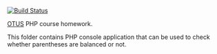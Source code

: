 [![Build Status](https://travis-ci.org/chupacabra007/otus-php-parenthesis-app.svg?branch=master)](https://travis-ci.org/chupacabra007/otus-php-parenthesis-app)

[OTUS](http://otus.ru) PHP course homework.

This folder contains PHP console application that can be used to check whether parentheses are balanced or not.